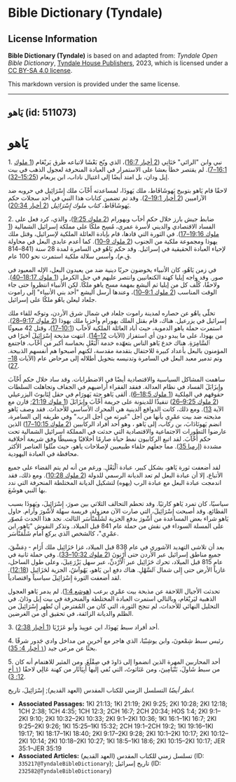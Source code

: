 # Bible Dictionary (Tyndale)

## License Information

**Bible Dictionary (Tyndale)** is based on and adapted from: _Tyndale Open Bible Dictionary_, [Tyndale House Publishers](https://tyndaleopenresources.com/), 2023, which is licensed under a [CC BY-SA 4.0 license](https://creativecommons.org/licenses/by-sa/4.0/legalcode.en).

This markdown version is provided under the same license.



--------------------------------

## يَاهو (id: 511073)

يَاهو
=====

1\. نبي وابن "الرائي" حَنَانِي ([2 أخبار 16:7](https://ref.ly/2Chr16:7))، الذي وبّخ بَعْشَا لاتباعه طرق يَربْعَام ([1 ملوك 16:1–7](https://ref.ly/1Kgs16:1-1Kgs16:7)). لم يقتصر خطأ بعشا على الاستمرار في العبادة المنحرفة لعجول الذهب في بيت إيل ودان، بل امتد أيضًا إلى اغتيال ناداب، ابن يربعام ([15:25–32](https://ref.ly/1Kgs15:25-1Kgs15:32)).

لاحقًا قام يَاهو بتوبيخ يَهوشَافَاط، ملك يَهوذَا، لمساعدته أَخْآبَ ملك إِسْرَائِيل في حروبه ضد الآراميين ([2 أخبار 19:1–2](https://ref.ly/2Chr19:1-2Chr19:2)). وقد تم تضمين كتابات هذا النبي في أحد سجلات حكم يَهوشَافَاط، *كتاب ملوك إِسْرَائِيل* ([2 أخبار 20:34](https://ref.ly/2Chr20:34)).

2\. ضابط جيش بارز خلال حكم أخآب ويهورام ([2 ملوك 9:25](https://ref.ly/2Kgs9:25))، والذي، كرد فعل على الفساد الاقتصادي والديني لأسرة عمري، مُسِح ملكًا على مملكة إسرائيل الشمالية ([1 ملوك 19:16–17](https://ref.ly/1Kgs19:16-1Kgs19:17)). في الثورة التي قادها، قام بإبادة العائلة الملكية لإسرائيل، وقتل ملك يهوذا ومجموعة ملكية من الجنوب ([2 ملوك 9–10](https://ref.ly/2Kgs9:1-2Kgs10:36)). كما أعدم عابدي البعل في محاولة لإحياء العبادة الحقيقية في إسرائيل. وقد حكم يَاهُو في السامرة لمدة 28 سنة (841–814 ق.م)، وأسس سلالة ملكية استمرت نحو 100 عام.

في زمن يَاهُو، كان الأنبياء يخوضون حربًا دينية ضد من يعبدون البعل، الإله المعبود في صور. وقد واجه إيليا كهنة الكنعانيين وانتصر عليهم في جبل الكرمل ([1 ملوك 18:17–40](https://ref.ly/1Kgs18:17-1Kgs18:40)). ولاحقًا، كُلِّف كل من إيليا ثم أليشع بمهمة مسح ياهو ملكًا. لكن الأنبياء انتظروا حتى جاء الوقت المناسب ([2 ملوك 9:1–10](https://ref.ly/2Kgs9:1-2Kgs9:10))، وعندها أرسل أليشع "أحد بني الأنبياء" إلى راموت جلعاد ليعلن ياهُو ملكًا على إسرائيل.

تخلّى ياهُو عن حصاره لمدينة راموت جلعاد في شمال شرق الأردن، وتوجّه للقاء ملك إسرائيل في يزرعيل. هناك، قام بقتل الملك يهورام وأخزيا ملك يهوذا ([2 ملوك 9:17–28](https://ref.ly/2Kgs9:17-2Kgs9:28)). استمرت حملة ياهو الدموية، حيث أباد العائلة الملكية لأخآب ([10:1–17](https://ref.ly/2Kgs10:1-2Kgs10:17))، وقتل 42 مبعوثًا من يهوذا، على ما يبدو دون أي استفزاز (الآيات [12–14](https://ref.ly/2Kgs10:12-2Kgs10:14)). انتهت مذبحة إِسْرَائِيلَ أخيرًا في ٱلسَّامِرَةِ. هناك خدع يَاهو الناس بتعهّده خدمة ٱلْبَعْلِ بحماسة أكبر من أَخْآب. فاجتمع المؤمنون بالبعل بأعداد كبيرة للاحتفال بتقدمة مقدسة، لكنهم أصبحوا هم أنفسهم الذبيحة. وتم تدمير معبد البعل في السامرة وتدنيسه بتحويل أطلاله إلى مرحاض عام (الآيات [18–27](https://ref.ly/2Kgs10:18-2Kgs10:27)).

ساهمت المشاكل السياسية والاقتصادية أيضًا في الاضطرابات. وقد ساد خلال حكم أَخْآبَ وإِيزَابَلَ الفساد في نظام العدالة. ففقد الفقراء أراضيهم في الجفاف وتجاهلت السلطات حقوقهم في المِلكية ([1 ملوك 18:5–6](https://ref.ly/1Kgs18:5-1Kgs18:6)). ألقى يَاهو جثة يَهورَام في حقل لِنَابوتَ اليزرعيلي ([2 ملوك 9:25–26](https://ref.ly/2Kgs9:25-2Kgs9:26)) تنفيذًا للدينونة على جريمة أَخْآبَ وإِيزَابَلَ ([1 ملوك 21:19](https://ref.ly/1Kgs21:19); قارن مع الآية [13](https://ref.ly/1Kgs21:13)). ومع ذلك، كانت الدوافع الدينية هي المحرك الأساسي للأحداث. فقد وصف يَاهو مذبحته ضد بيت عمْرِي بأنها من أجل "غيرته من أجل الرب." وفي طريقه إلى السامرة، انضم يَهونَادَابَ، بن ركاب، إلى يَاهو ، وهو أحد أفراد الركابيين ([2 ملوك 10:15–17](https://ref.ly/2Kgs10:15-2Kgs10:17)) الذين عارضوا التطورات الاجتماعية والاقتصادية التي حدثت في المملكة اسرائيل الشمالية تحت حكم أَخْآبَ. لقد اتبع الركابيون نمط حياة صارمًا أخلاقيًا وبسيطًا وفق شريعة أخلاقية مشددة ([إرميا 35](https://ref.ly/Jer35:1-Jer35:19)). مما جعلهم حلفاء طبيعيين لإصلاحات ياهو، حيث مثّلوا العناصر الأكثر محافظة في العبادة اليهودية.

لقد أضعفت ثورة يَاهو، بشكل كبير، عبادة ٱلْبَعْلِ. ورغم من أنه لم يتم القضاء على جميع الأتباع، إلا أن عبادة البعل لم تعد الديانة الرسمي للدولة ([2 ملوك 10:28](https://ref.ly/2Kgs10:28)). ومع ذلك، فقد اندمجت عبادة البعل مع عبادة الرب (يهوه) لتشكيل الديانة المختلطة المنحرفة التي ندد بها النبي هوشَعَ.

سياسيًا، كان تمرد يَاهو كارثيًا. وقد تحطم التحالف الثلاثي بين صورَ، إِسْرَائِيلَ، ويَهوذَا بسبب الفظائع. وقد أصبحت إِسْرَائِيلَ، التي صارت الآن معزولة، فريسة سهلة لأَشّورَ وآرام. حاول يَاهو شراء بعض المساعدة من أَشّورَ بدفع الجزية لشَلْمَنْأَسَر الثالث. نجد هذا الحدث مُصوّر على المسلة السوداء في نقش من حملة عام 841 قبل الميلاد. وتذكر النقوش "يَاهو، ابن عمْرِي"، كالشخص الذي يركع أمام شَلْمَنْأَسَر.

بعد أن تلاشى التهديد الآشوري في عام 838 قبل الميلاد، غزا حَزَائِيل ملك أَرَام \- دِمَشْقَ، جميع مناطق إسرائيل عبر الأردن حتى أَرْنونَ ([2 ملوك 10:32–33](https://ref.ly/2Kgs10:32-2Kgs10:33)). وفي حملة ثانية في عام 815 قبل الميلاد، تحرك حَزَائِيل عبر ٱلْأرْدنِّ، عبر سهل يَزْرَعِيلَ، وعلى طول الساحل، غازياً الأرض حتى إِلى شمال ٱلسَّهْلِ. هناك دفع ابن يَاهو، يَهُوآشُ، الجزية لحَزَائِيل ([12:18](https://ref.ly/2Kgs12:18)). لقد أضعفت الثورة إِسْرَائِيلَ سياسياً واقتصادياً.

تحدثت الأجيال اللاحقة عن مذبحة بيت عمْرِي برعب ([هوشع 1:4](https://ref.ly/Hos1:4)). لم يدمر يَاهو العجول الذهبية ليَربْعَام، وبالتالي استمرت العبادة المختلطة والمنحرفة في بيت إيل ودَانَ. في التحليل النهائي للأحداث، لم تنجح الثورة، التي كان من المُفترض أن تُطهر إِسْرَائِيلَ من الظلم والديانة الزائفة، في تحقيق أي من الغرضين.

3\. أحد أفراد سبط يَهوذَا، ابن عوبِيدَ وأبو عَزَرْيَا ([1 أخبار 2:38](https://ref.ly/1Chr2:38)).

4\. رئيس سبط شِمْعونَ، وابن يوشِبْيَا، الذي هاجر مع آخرين من مداخل وادي جَدور شرقًا بحثًا عن مرعى جيد ([١ أخبار 4: 35](https://ref.ly/1Chr4:35)).

5\. أحد المحاربين المهرة الذين انضموا إلى دَاودَ في صِقْلَغَ. ومن المثير للاهتمام أنه كان من سبط شَاولَ، بَنْيَامِينَ، ومن عَنَاثوثَ، التي نُفي إليها أَبِيَاثَار من كهنة عَالِي لاحقًا ([١ أخ 12: 3](https://ref.ly/1Chr12:3)).

*انظر أيضًا* التسلسل الزمني للكتاب المقدس (العهد القديم); إِسْرَائِيلَ، تاريخ.

* **Associated Passages:** 1KI 21:13; 1KI 21:19; 2KI 9:25; 2KI 10:28; 2KI 12:18; 1CH 2:38; 1CH 4:35; 1CH 12:3; 2CH 16:7; 2CH 20:34; HOS 1:4; 2KI 9:1–2KI 9:10; 2KI 10:32–2KI 10:33; 2KI 9:1–2KI 10:36; 1KI 16:1–1KI 16:7; 2KI 9:25–2KI 9:26; 1KI 15:25–1KI 15:32; 2CH 19:1–2CH 19:2; 1KI 19:16–1KI 19:17; 1KI 18:17–1KI 18:40; 2KI 9:17–2KI 9:28; 2KI 10:1–2KI 10:17; 2KI 10:12–2KI 10:14; 2KI 10:18–2KI 10:27; 1KI 18:5–1KI 18:6; 2KI 10:15–2KI 10:17; JER 35:1–JER 35:19
* **Associated Articles:** تسلسل زمني للكتاب المقدس (العهد القديم) (ID: `335217@TyndaleBibleDictionary`); تاريخ إسرائيل (ID: `232582@TyndaleBibleDictionary`)

